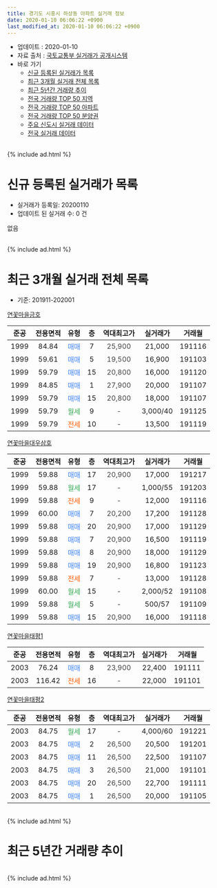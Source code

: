 ```yaml
---
title: 경기도 시흥시 하상동 아파트 실거래 정보
date: 2020-01-10 06:06:22 +0900
last_modified_at: 2020-01-10 06:06:22 +0900
---
```


* 업데이트 : 2020-01-10
* 자료 출처 : [국토교통부 실거래가 공개시스템](http://rt.molit.go.kr)
* 바로 가기
    * [신규 등록된 실거래가 목록](#신규-등록된-실거래가-목록)
    * [최근 3개월 실거래 전체 목록](#최근-3개월-실거래-전체-목록)
    * [최근 5년간 거래량 추이](#최근-5년간-거래량-추이)
    * [전국 거래량 TOP 50 지역](https://inasie.github.io/apt-trade-info/최근-3개월-전국에서-가장-거래가-많이-발생한-지역)
    * [전국 거래량 TOP 50 아파트](https://inasie.github.io/apt-trade-info/최근-3개월-전국에서-가장-거래가-많이-발생한-아파트)
    * [전국 거래량 TOP 50 분양권](https://inasie.github.io/apt-trade-info/최근-3개월-전국에서-가장-거래가-많이-발생한-분양권)
    * [주요 신도시 실거래 데이터](https://inasie.github.io/apt-trade-info/주요-신도시)
    * [전국 실거래 데이터](https://inasie.github.io/apt-trade-info/전국)
<br>
{% include ad.html %}
<br>

# 신규 등록된 실거래가 목록
* 실거래가 등록일: 20200110
* 업데이트 된 실거래 수: 0 건

없음

<br>
{% include ad.html %}
<br>

# 최근 3개월 실거래 전체 목록
* 기준: 201911-202001


[연꽃마을금호](https://search.naver.com/search.naver?query=%EA%B2%BD%EA%B8%B0%EB%8F%84+%EC%8B%9C%ED%9D%A5%EC%8B%9C+%ED%95%98%EC%83%81%EB%8F%99+%EC%97%B0%EA%BD%83%EB%A7%88%EC%9D%84%EA%B8%88%ED%98%B8)

|준공|전용면적|유형|층|역대최고가|실거래가|거래월|
|:---:|:---:|:---:|:---:|:---:|:---:|:---:|
|1999|84.84|<span style="color:#4285f3">매매</span>|7|<span style="color:#444444">25,900</span>|21,000|191116|
|1999|59.61|<span style="color:#4285f3">매매</span>|5|<span style="color:#444444">19,500</span>|16,900|191103|
|1999|59.79|<span style="color:#4285f3">매매</span>|15|<span style="color:#444444">20,800</span>|16,000|191120|
|1999|84.85|<span style="color:#4285f3">매매</span>|1|<span style="color:#444444">27,900</span>|20,000|191107|
|1999|59.79|<span style="color:#4285f3">매매</span>|15|<span style="color:#444444">20,800</span>|18,000|191107|
|1999|59.79|<span style="color:#34a853">월세</span>|9|<span style="color:#444444">-</span>|3,000/40|191125|
|1999|59.79|<span style="color:#ff5a00">전세</span>|10|<span style="color:#444444">-</span>|13,500|191119|

[연꽃마을대우삼호](https://search.naver.com/search.naver?query=%EA%B2%BD%EA%B8%B0%EB%8F%84+%EC%8B%9C%ED%9D%A5%EC%8B%9C+%ED%95%98%EC%83%81%EB%8F%99+%EC%97%B0%EA%BD%83%EB%A7%88%EC%9D%84%EB%8C%80%EC%9A%B0%EC%82%BC%ED%98%B8)

|준공|전용면적|유형|층|역대최고가|실거래가|거래월|
|:---:|:---:|:---:|:---:|:---:|:---:|:---:|
|1999|59.88|<span style="color:#4285f3">매매</span>|17|<span style="color:#444444">20,900</span>|17,000|191217|
|1999|59.88|<span style="color:#34a853">월세</span>|17|<span style="color:#444444">-</span>|1,000/55|191203|
|1999|59.88|<span style="color:#ff5a00">전세</span>|9|<span style="color:#444444">-</span>|12,000|191116|
|1999|60.00|<span style="color:#4285f3">매매</span>|7|<span style="color:#444444">20,200</span>|17,200|191128|
|1999|59.88|<span style="color:#4285f3">매매</span>|20|<span style="color:#444444">20,900</span>|17,000|191129|
|1999|59.88|<span style="color:#4285f3">매매</span>|7|<span style="color:#444444">20,900</span>|16,500|191119|
|1999|59.88|<span style="color:#4285f3">매매</span>|8|<span style="color:#444444">20,900</span>|18,000|191129|
|1999|59.88|<span style="color:#4285f3">매매</span>|19|<span style="color:#444444">20,900</span>|16,800|191123|
|1999|59.88|<span style="color:#ff5a00">전세</span>|7|<span style="color:#444444">-</span>|13,000|191128|
|1999|60.00|<span style="color:#34a853">월세</span>|15|<span style="color:#444444">-</span>|2,000/52|191108|
|1999|59.88|<span style="color:#34a853">월세</span>|5|<span style="color:#444444">-</span>|500/57|191109|
|1999|59.88|<span style="color:#4285f3">매매</span>|15|<span style="color:#444444">20,900</span>|16,000|191118|

[연꽃마을태평1](https://search.naver.com/search.naver?query=%EA%B2%BD%EA%B8%B0%EB%8F%84+%EC%8B%9C%ED%9D%A5%EC%8B%9C+%ED%95%98%EC%83%81%EB%8F%99+%EC%97%B0%EA%BD%83%EB%A7%88%EC%9D%84%ED%83%9C%ED%8F%891)

|준공|전용면적|유형|층|역대최고가|실거래가|거래월|
|:---:|:---:|:---:|:---:|:---:|:---:|:---:|
|2003|76.24|<span style="color:#4285f3">매매</span>|8|<span style="color:#444444">23,900</span>|22,400|191111|
|2003|116.42|<span style="color:#ff5a00">전세</span>|16|<span style="color:#444444">-</span>|22,000|191101|

[연꽃마을태평2](https://search.naver.com/search.naver?query=%EA%B2%BD%EA%B8%B0%EB%8F%84+%EC%8B%9C%ED%9D%A5%EC%8B%9C+%ED%95%98%EC%83%81%EB%8F%99+%EC%97%B0%EA%BD%83%EB%A7%88%EC%9D%84%ED%83%9C%ED%8F%892)

|준공|전용면적|유형|층|역대최고가|실거래가|거래월|
|:---:|:---:|:---:|:---:|:---:|:---:|:---:|
|2003|84.75|<span style="color:#34a853">월세</span>|17|<span style="color:#444444">-</span>|4,000/60|191221|
|2003|84.75|<span style="color:#4285f3">매매</span>|2|<span style="color:#444444">26,500</span>|20,500|191201|
|2003|84.75|<span style="color:#4285f3">매매</span>|11|<span style="color:#444444">26,500</span>|22,500|191107|
|2003|84.75|<span style="color:#4285f3">매매</span>|3|<span style="color:#444444">26,500</span>|21,000|191101|
|2003|84.75|<span style="color:#4285f3">매매</span>|20|<span style="color:#444444">26,500</span>|22,700|191111|
|2003|84.75|<span style="color:#4285f3">매매</span>|1|<span style="color:#444444">26,500</span>|20,000|191105|


<br>
{% include ad.html %}
<br>

# 최근 5년간 거래량 추이


<div style="width:100%;">
    <canvas id="deal_progress" height="200"></canvas>
</div>

<script>
new Chart(document.getElementById("deal_progress"), {
    type: 'line',
    data: {
        labels: ['201501','201502','201503','201504','201505','201506','201507','201508','201509','201510','201511','201512','201601','201602','201603','201604','201605','201606','201607','201608','201609','201610','201611','201612','201701','201702','201703','201704','201705','201706','201707','201708','201709','201710','201711','201712','201801','201802','201803','201804','201805','201806','201807','201808','201809','201810','201811','201812','201901','201902','201903','201904','201905','201906','201907','201908','201909','201910','201911','201912','202001'],
        datasets: [{
            label: '매매',
            pointRadius: 1,
            data: [31, 23, 31, 20, 18, 18, 12, 15, 18, 17, 10, 11, 10, 8, 20, 14, 14, 19, 21, 17, 18, 34, 10, 10, 4, 16, 9, 14, 9, 16, 25, 17, 7, 9, 11, 6, 6, 11, 11, 11, 4, 6, 6, 9, 10, 7, 4, 3, 6, 2, 9, 5, 9, 7, 11, 10, 8, 8, 16, 2, 0],
            borderColor: "rgba(255, 201, 14, 1)",
            backgroundColor: "rgba(255, 201, 14, 0.5)",
            fill: false,
            lineTension: 0
        },{
            label: '전월세',
            pointRadius: 1,
            data: [4, 9, 8, 10, 9, 5, 3, 5, 3, 7, 8, 8, 8, 3, 8, 7, 10, 9, 11, 4, 6, 10, 5, 6, 4, 3, 9, 6, 5, 11, 5, 7, 5, 4, 2, 3, 9, 7, 5, 10, 9, 3, 2, 11, 3, 5, 6, 1, 9, 5, 6, 6, 9, 6, 6, 9, 5, 8, 7, 2, 0],
            borderColor: "rgba(0, 141, 185, 1)",
            backgroundColor: "rgba(0, 141, 185, 0.5)",
            fill: false,
            lineTension: 0
        }
        ]
    },
    options: {
        responsive: true,
        title: {
            display: false
        },
        tooltips: {
            mode: 'index',
            intersect: false
        },
        hover: {
            mode: 'nearest',
            intersect: true
        },
        scales: {
            xAxes: [{
                display: true,
                scaleLabel: {
                    display: true,
                    labelString: '년/월'
                }
            }],
            yAxes: [{
                display: true,
                ticks: {
                    suggestedMin: 0,
                },
                scaleLabel: {
                    display: true,
                    labelString: '실거래 수'
                }
            }]
        }
    }
});

</script>


<br>
{% include ad.html %}
<br>

